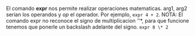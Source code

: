 El comando **expr** nos permite realizar operaciones matematicas. arg1, arg2 serian los operandos y *op* el operador. Por ejemplo, 
`expr 4 + 2`.
NOTA: El comando expr no reconoce el signo de multiplicacion *'*'*, para que funcione tenemos que ponerle un backslash adelante del signo. 
`expr 8 \* 2`
